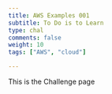 ```yaml
---
title: AWS Examples 001
subtitle: To Do is to Learn
type: chal
comments: false
weight: 10
tags: ["AWS", "cloud"]

---
```

This is the Challenge page
